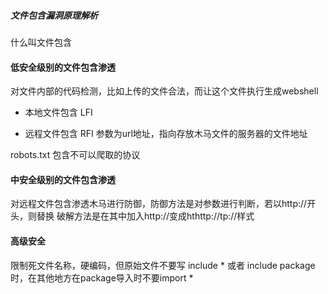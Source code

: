 ##### 文件包含漏洞原理解析

什么叫文件包含


#### 低安全级别的文件包含渗透
对文件内部的代码检测，比如上传的文件合法，而让这个文件执行生成webshell  

- 本地文件包含 LFI


- 远程文件包含 RFI
参数为url地址，指向存放木马文件的服务器的文件地址

robots.txt 包含不可以爬取的协议


#### 中安全级别的文件包含渗透

对远程文件包含渗透木马进行防御，防御方法是对参数进行判断，若以http://开头，则替换
破解方法是在其中加入http://变成hthttp://tp://样式


#### 高级安全
限制死文件名称，硬编码，但原始文件不要写
include *
或者
include package时，在其他地方在package导入时不要import *
